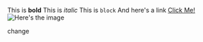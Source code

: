 This is **bold**
This is *italic*
This is `block`
And here's a link [Click Me!](https://www.google.com)
![Here's the image](https://github.com/gabezurita/phase-0-gps-1/blob/master/Screen.Shot.png)

change